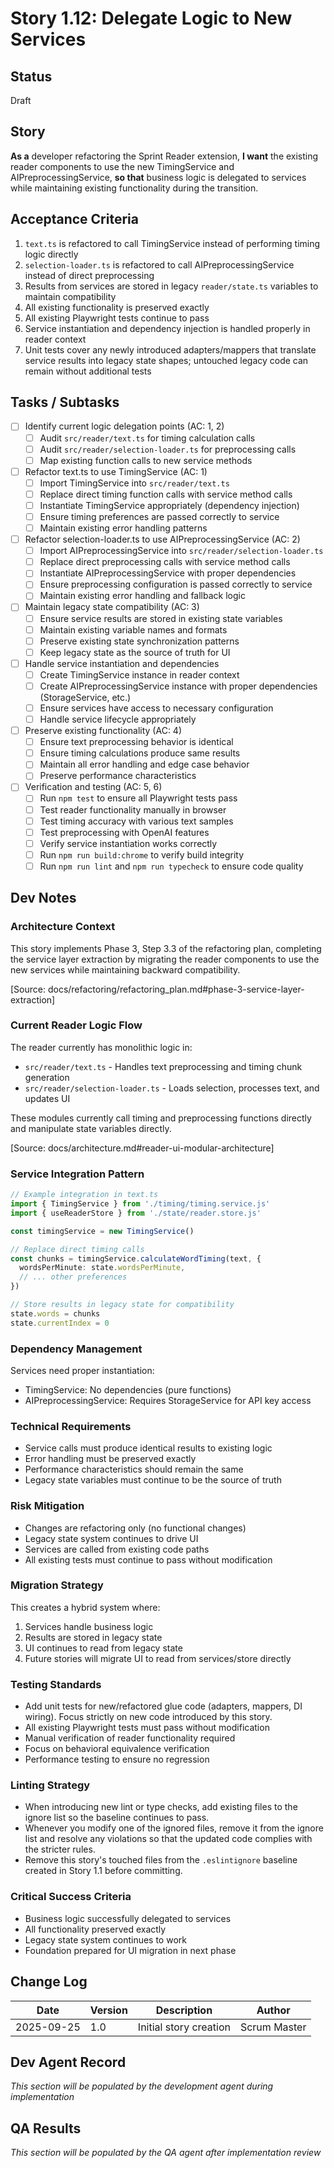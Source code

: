 # Story 1.12: Delegate Logic to New Services

## Status
Draft

## Story
**As a** developer refactoring the Sprint Reader extension,
**I want** the existing reader components to use the new TimingService and AIPreprocessingService,
**so that** business logic is delegated to services while maintaining existing functionality during the transition.

## Acceptance Criteria
1. `text.ts` is refactored to call TimingService instead of performing timing logic directly
2. `selection-loader.ts` is refactored to call AIPreprocessingService instead of direct preprocessing
3. Results from services are stored in legacy `reader/state.ts` variables to maintain compatibility
4. All existing functionality is preserved exactly
5. All existing Playwright tests continue to pass
6. Service instantiation and dependency injection is handled properly in reader context
7. Unit tests cover any newly introduced adapters/mappers that translate service results into legacy state shapes; untouched legacy code can remain without additional tests

## Tasks / Subtasks
- [ ] Identify current logic delegation points (AC: 1, 2)
  - [ ] Audit `src/reader/text.ts` for timing calculation calls
  - [ ] Audit `src/reader/selection-loader.ts` for preprocessing calls
  - [ ] Map existing function calls to new service methods
- [ ] Refactor text.ts to use TimingService (AC: 1)
  - [ ] Import TimingService into `src/reader/text.ts`
  - [ ] Replace direct timing function calls with service method calls
  - [ ] Instantiate TimingService appropriately (dependency injection)
  - [ ] Ensure timing preferences are passed correctly to service
  - [ ] Maintain existing error handling patterns
- [ ] Refactor selection-loader.ts to use AIPreprocessingService (AC: 2)
  - [ ] Import AIPreprocessingService into `src/reader/selection-loader.ts`
  - [ ] Replace direct preprocessing calls with service method calls
  - [ ] Instantiate AIPreprocessingService with proper dependencies
  - [ ] Ensure preprocessing configuration is passed correctly to service
  - [ ] Maintain existing error handling and fallback logic
- [ ] Maintain legacy state compatibility (AC: 3)
  - [ ] Ensure service results are stored in existing state variables
  - [ ] Maintain existing variable names and formats
  - [ ] Preserve existing state synchronization patterns
  - [ ] Keep legacy state as the source of truth for UI
- [ ] Handle service instantiation and dependencies
  - [ ] Create TimingService instance in reader context
  - [ ] Create AIPreprocessingService instance with proper dependencies (StorageService, etc.)
  - [ ] Ensure services have access to necessary configuration
  - [ ] Handle service lifecycle appropriately
- [ ] Preserve existing functionality (AC: 4)
  - [ ] Ensure text preprocessing behavior is identical
  - [ ] Ensure timing calculations produce same results
  - [ ] Maintain all error handling and edge case behavior
  - [ ] Preserve performance characteristics
- [ ] Verification and testing (AC: 5, 6)
  - [ ] Run `npm test` to ensure all Playwright tests pass
  - [ ] Test reader functionality manually in browser
  - [ ] Test timing accuracy with various text samples
  - [ ] Test preprocessing with OpenAI features
  - [ ] Verify service instantiation works correctly
  - [ ] Run `npm run build:chrome` to verify build integrity
  - [ ] Run `npm run lint` and `npm run typecheck` to ensure code quality

## Dev Notes

### Architecture Context
This story implements Phase 3, Step 3.3 of the refactoring plan, completing the service layer extraction by migrating the reader components to use the new services while maintaining backward compatibility.

[Source: docs/refactoring/refactoring_plan.md#phase-3-service-layer-extraction]

### Current Reader Logic Flow
The reader currently has monolithic logic in:
- `src/reader/text.ts` - Handles text preprocessing and timing chunk generation
- `src/reader/selection-loader.ts` - Loads selection, processes text, and updates UI

These modules currently call timing and preprocessing functions directly and manipulate state variables directly.

[Source: docs/architecture.md#reader-ui-modular-architecture]

### Service Integration Pattern
```typescript
// Example integration in text.ts
import { TimingService } from './timing/timing.service.js'
import { useReaderStore } from './state/reader.store.js'

const timingService = new TimingService()

// Replace direct timing calls
const chunks = timingService.calculateWordTiming(text, {
  wordsPerMinute: state.wordsPerMinute,
  // ... other preferences
})

// Store results in legacy state for compatibility
state.words = chunks
state.currentIndex = 0
```

### Dependency Management
Services need proper instantiation:
- TimingService: No dependencies (pure functions)
- AIPreprocessingService: Requires StorageService for API key access

### Technical Requirements
- Service calls must produce identical results to existing logic
- Error handling must be preserved exactly
- Performance characteristics should remain the same
- Legacy state variables must continue to be the source of truth

### Risk Mitigation
- Changes are refactoring only (no functional changes)
- Legacy state system continues to drive UI
- Services are called from existing code paths
- All existing tests must continue to pass without modification

### Migration Strategy
This creates a hybrid system where:
1. Services handle business logic
2. Results are stored in legacy state
3. UI continues to read from legacy state
4. Future stories will migrate UI to read from services/store directly

### Testing Standards
- Add unit tests for new/refactored glue code (adapters, mappers, DI wiring). Focus strictly on new code introduced by this story.
- All existing Playwright tests must pass without modification
- Manual verification of reader functionality required
- Focus on behavioral equivalence verification
- Performance testing to ensure no regression

### Linting Strategy
- When introducing new lint or type checks, add existing files to the ignore list so the baseline continues to pass.
- Whenever you modify one of the ignored files, remove it from the ignore list and resolve any violations so that the updated code complies with the stricter rules.
- Remove this story's touched files from the `.eslintignore` baseline created in Story 1.1 before committing.


### Critical Success Criteria
- Business logic successfully delegated to services
- All functionality preserved exactly
- Legacy state system continues to work
- Foundation prepared for UI migration in next phase

## Change Log
| Date | Version | Description | Author |
|------|---------|-------------|--------|
| 2025-09-25 | 1.0 | Initial story creation | Scrum Master |

## Dev Agent Record
*This section will be populated by the development agent during implementation*

## QA Results
*This section will be populated by the QA agent after implementation review*
